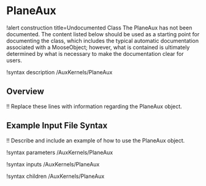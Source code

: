# PlaneAux

!alert construction title=Undocumented Class
The PlaneAux has not been documented. The content listed below should be used as a starting point for
documenting the class, which includes the typical automatic documentation associated with a
MooseObject; however, what is contained is ultimately determined by what is necessary to make the
documentation clear for users.

!syntax description /AuxKernels/PlaneAux

## Overview

!! Replace these lines with information regarding the PlaneAux object.

## Example Input File Syntax

!! Describe and include an example of how to use the PlaneAux object.

!syntax parameters /AuxKernels/PlaneAux

!syntax inputs /AuxKernels/PlaneAux

!syntax children /AuxKernels/PlaneAux
